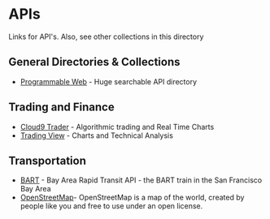 # APIs
Links for API's. Also, see other collections in this directory

## General Directories & Collections
- [Programmable Web](http://www.programmableweb.com/apis/directory) - Huge searchable API directory

## Trading and Finance
- [Cloud9 Trader](https://www.cloud9trader.com/) - Algorithmic trading and Real Time Charts
- [Trading View](https://www.tradingview.com/) - Charts and Technical Analysis

## Transportation
- [BART](http://www.bart.gov/schedules/developers/api) - Bay Area Rapid Transit API - the BART train in the San Francisco Bay Area
- [OpenStreetMap](https://www.openstreetmap.org/)- OpenStreetMap is a map of the world, created by people like you and free to use under an open license.
